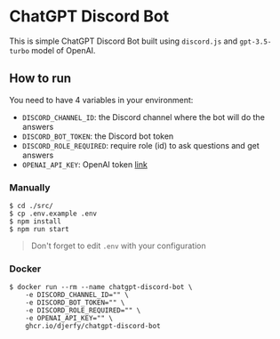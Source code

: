 # ChatGPT Discord Bot

This is simple ChatGPT Discord Bot built using `discord.js` and `gpt-3.5-turbo` model of OpenAI.

## How to run

You need to have 4 variables in your environment:

* `DISCORD_CHANNEL_ID`: the Discord channel where the bot will do the answers
* `DISCORD_BOT_TOKEN`: the Discord bot token
* `DISCORD_ROLE_REQUIRED`: require role (id) to ask questions and get answers
* `OPENAI_API_KEY`: OpenAI token [link](https://platform.openai.com/account/api-keys)

### Manually

```
$ cd ./src/
$ cp .env.example .env
$ npm install
$ npm run start
```

> Don't forget to edit `.env` with your configuration

### Docker

```text
$ docker run --rm --name chatgpt-discord-bot \
    -e DISCORD_CHANNEL_ID="" \
    -e DISCORD_BOT_TOKEN="" \
    -e DISCORD_ROLE_REQUIRED="" \
    -e OPENAI_API_KEY="" \
    ghcr.io/djerfy/chatgpt-discord-bot
```

